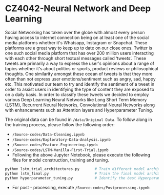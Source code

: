 # CZ4042-Neural Network and Deep Learning
Social Networking has taken over the globe with almost every person having access to internet connection being on at least one of the social media platforms whether it's Whatsapp, Instagram or Snapchat. These platforms are a great way to keep up to date on our close ones. Twitter is one such social media platform that has over 200 million users  interacting with each other through short textual messages called ‘tweets’. These tweets are primarily a way to express the user's opinions about a range of topics whether it's about politics or sports, product reviews or philosophical thoughts. One similarity amongst these ocean of tweets is that they more often than not express user emotions/sentiment such as angry, sad, happy etc. This motivated our team to try and identify the sentiment of a tweet in order to assist users in identifying the type of content they are exposed to on a daily basis. In order to classify these tweets we decided to employ various Deep Learning Neural Networks like Long Short Term Memory (LSTM), Recurrent Neural Networks, Convolutional Neural Networks along with enhancements such as Attention layers and Hyperparameter Tuning.

The original data can be found in `/data/Original Data`. To follow along in the training process, please follow the following order:
- `/Source-codes/Data-Cleaning.ipynb`
- `/Source-codes/Exploratory-Data-Analysis.ipynb`
- `/Source-codes/Feature-Engineering.ipynb`
- `/Source-codes/LSTM-Vanilla-First-Trial.ipynb`
- Following the above Jupyter Notebook, please execute the following files for model construction, training and tuning.
```bash 
python lstm_trial_architectures.py       # Train different model architectures to see model progression
python lstm_final.py                     # Train the final model architectures ( with 9 and 3 labels )
python hyperparameter_tuning.py          # Identify the best Hyperparameters for the final model
```
- For post - processing, execute `/Source-codes/Postprocessing.ipynb`
